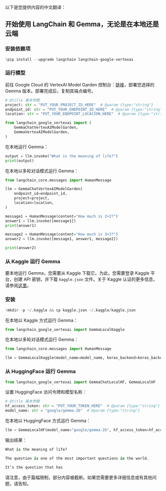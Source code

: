 以下是您提供内容的中文翻译：

## 开始使用 LangChain 和 Gemma，无论是在本地还是云端

### 安装依赖项

```python
!pip install --upgrade langchain langchain-google-vertexai
```

### 运行模型

前往 Google Cloud 的 VertexAI Model Garden 控制台：[链接](https://pantheon.corp.google.com/vertex-ai/publishers/google/model-garden/335)，部署您选择的 Gemma 版本。部署完成后，复制其端点编号。

```python
# @title 基本参数
project: str = "PUT_YOUR_PROJECT_ID_HERE"  # @param {type:"string"}
endpoint_id: str = "PUT_YOUR_ENDPOINT_ID_HERE"  # @param {type:"string"}
location: str = "PUT_YOUR_ENDPOINT_LOCAtION_HERE"  # @param {type:"string"}
```

```python
from langchain_google_vertexai import (
    GemmaChatVertexAIModelGarden,
    GemmaVertexAIModelGarden,
)
```

在本地运行 Gemma：

```python
output = llm.invoke("What is the meaning of life?")
print(output)
```

在本地以多轮对话模式运行 Gemma：

```python
from langchain_core.messages import HumanMessage

llm = GemmaChatVertexAIModelGarden(
    endpoint_id=endpoint_id,
    project=project,
    location=location,
)

message1 = HumanMessage(content="How much is 2+2?")
answer1 = llm.invoke([message1])
print(answer1)

message2 = HumanMessage(content="How much is 3+3?")
answer2 = llm.invoke([message1, answer1, message2])

print(answer2)
```

### 从 Kaggle 运行 Gemma

要本地运行 Gemma，您需要从 Kaggle 下载它。为此，您需要登录 Kaggle 平台，创建 API 密钥，并下载 `kaggle.json` 文件。关于 Kaggle 认证的更多信息，请参阅[这里](https://www.kaggle.com/docs/api)。

### 安装

```python
!mkdir -p ~/.kaggle && cp kaggle.json ~/.kaggle/kaggle.json
```

在本地以 Kaggle 方式运行 Gemma：

```python
from langchain_google_vertexai import GemmaLocalKaggle
```

在本地以多轮对话模式运行 Gemma：

```python
from langchain_core.messages import HumanMessage

llm = GemmaLocalKaggle(model_name=model_name, keras_backend=keras_backend)
```

### 从 HuggingFace 运行 Gemma

```python
from langchain_google_vertexai import GemmaChatLocalHF, GemmaLocalHF
```

设置 HuggingFace 访问令牌和模型名称：

```python
# @title 基本参数
hf_access_token: str = "PUT_YOUR_TOKEN_HERE"  # @param {type:"string"}
model_name: str = "google/gemma-2b"  # @param {type:"string"}
```

在本地以 HuggingFace 方式运行 Gemma：

```python
llm = GemmaLocalHF(model_name="google/gemma-2b", hf_access_token=hf_access_token)
```

输出结果：

```python
What is the meaning of life?

The question is one of the most important questions in the world.

It’s the question that has
```

请注意，由于篇幅限制，部分内容被截断。如果您需要更多详细信息或有其他问题，请告知。